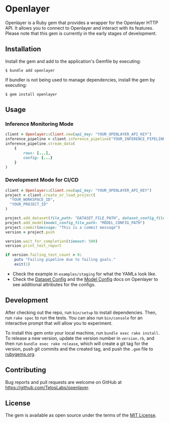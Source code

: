 # Openlayer
Openlayer is a Ruby gem that provides a wrapper for the Openlayer HTTP API. It allows you to connect to Openlayer and interact with its features. Please note that this gem is currently in the early stages of development.


## Installation
Install the gem and add to the application's Gemfile by executing:

    $ bundle add openlayer

If bundler is not being used to manage dependencies, install the gem by executing:

    $ gem install openlayer

## Usage

### Inference Monitoring Mode
```ruby
client = Openlayer::Client.new(api_key: "YOUR_OPENLAYER_API_KEY")
inference_pipeline = client.inference_pipeline("YOUR_INFERENCE_PIPELINE_ID")
inference_pipeline.stream_data(
    {
        rows: [...],
        config: {...}
    }
)
```

### Development Mode for CI/CD
```ruby
client = Openlayer::Client.new(api_key: "YOUR_OPENLAYER_API_KEY")
project = client.create_or_load_project(
  "YOUR_WORKSPACE_ID",
  "YOUR_PROJECT_ID"
)

project.add_dataset(file_path: "DATASET_FILE_PATH", dataset_config_file_path: "DATASET_CONFIG_FILE_PATH")
project.add_model(model_config_file_path: "MODEL_CONFIG_PATH")
project.commit(message: "This is a commit message")
version = project.push

version.wait_for_completion(timeout: 500)
version.print_test_report

if version.failing_test_count > 0:
    puts "Failing pipeline due to failing goals."
    exit(1)
```

- Check the example in `examples/staging` for what the YAMLs look like.
- Check the [Dataset Config](https://docs.openlayer.com/how-to-guides/write-dataset-configs/llm-dataset-config) and the [Model Config](https://docs.openlayer.com/how-to-guides/write-model-configs/llm-config) docs on Openlayer to see additional attributes for the configs.

## Development

After checking out the repo, run `bin/setup` to install dependencies. Then, run `rake spec` to run the tests. You can also run `bin/console` for an interactive prompt that will allow you to experiment.

To install this gem onto your local machine, run `bundle exec rake install`. To release a new version, update the version number in `version.rb`, and then run `bundle exec rake release`, which will create a git tag for the version, push git commits and the created tag, and push the `.gem` file to [rubygems.org](https://rubygems.org).

## Contributing

Bug reports and pull requests are welcome on GitHub at https://github.com/TelosLabs/openlayer.

## License

The gem is available as open source under the terms of the [MIT License](https://opensource.org/licenses/MIT).
